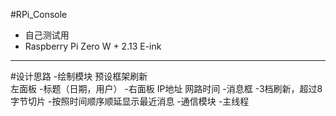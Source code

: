 #RPi_Console
   - 自己测试用
   - Raspberry Pi Zero W + 2.13 E-ink
   ---

#设计思路
    -绘制模块
        预设框架刷新    
            左面板
                -标题（日期，用户）
            -右面板
                IP地址
                网路时间
                -消息框
                    -3档刷新，超过8字节切片
                    -按照时间顺序顺延显示最近消息
    -通信模块
    -主线程
    
 
